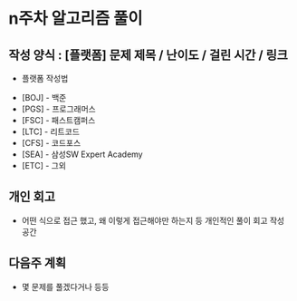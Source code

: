 # n주차 알고리즘 풀이

## 작성 양식 : [플랫폼] 문제 제목 / 난이도 / 걸린 시간 / 링크

- 플랫폼 작성법

* [BOJ] - 백준
* [PGS] - 프로그래머스
* [FSC] - 패스트캠퍼스
* [LTC] - 리트코드
* [CFS] - 코드포스
* [SEA] - 삼성SW Expert Academy
* [ETC] - 그외

## 개인 회고

- 어떤 식으로 접근 했고, 왜 이렇게 접근해야만 하는지 등 개인적인 풀이 회고 작성 공간

## 다음주 계획

- 몇 문제를 풀겠다거나 등등
